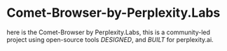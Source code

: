 # Comet-Browser-by-Perplexity.Labs
here is the Comet-Browser by Perplexity.Labs, this is a community-led project using open-source tools *DESIGNED*, and *BUILT* for perplexity.ai.
